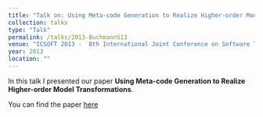 ```yaml
---
title: "Talk on: Using Meta-code Generation to Realize Higher-order Model Transformations"
collection: talks
type: "Talk"
permalink: /talks/2013-BuchmannS13
venue: "ICSOFT 2013 -  8th International Joint Conference on Software Technologies, Reykjavk, Iceland, 29-31 July, 2013"
year: 2013
location: ""
---
```


In this talk I presented our paper **Using Meta-code Generation to Realize Higher-order Model Transformations**.

You can find the paper [here](https://tbuchmann.github.io/publication/2013-BuchmannS13)
